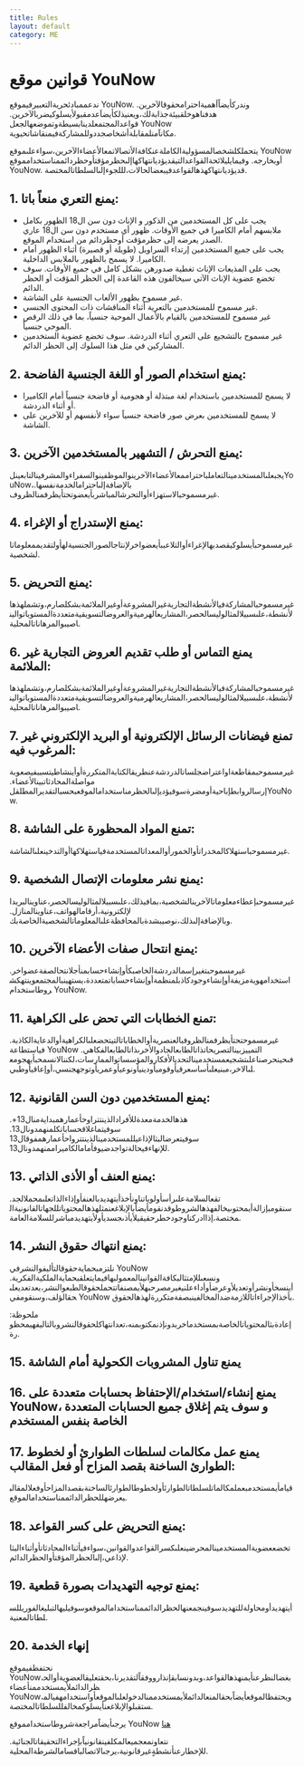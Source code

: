```yaml
---
title: Rules
layout: default
category: ME
---
```

# قوانين موقع YouNow

ندعممبادئحريةالتعبيرفيموقع YouNow. وندركأيضاًأهميةاحترامحقوقالآخرين. هدفناهوخلقبيئةجذابةلك،ويعنيذلكأيضاَعدمقبولأيسلوكيضربالآخرين. قواعدالمجتمعلدينابسيطةوتموضعهالجعل YouNow مكانآمنلمقابلةأشخاصجددوللمشاركةفيمنقاشاتحيوية.

يتحملكلشخصالمسؤوليةالكاملةعنكافةالأتصالاتمعالأعضاءالآخرين،سواءعلىموقع YouNow أوبخارجه. وفيمايليلائحةالقواعدالتيقديؤديانتهاكهاإلىحظرمؤقتأوحظردائممناستخدامموقع YouNow. قديؤديانتهاكهذهالقواعدفيبعضالحالات،لللجوءإلىالسلطاتالمختصة.

## 1. يمنع التعري منعاً باتا:

- يجب على كل المستخدمين من الذكور و الإناث دون سن ال18 الظهور بكامل ملابسهم أمام الكاميرا في جميع الأوقات. ظهور أي مستخدم دون سن ال18 عاري الصدر يعرضه إلى حظرمؤقت أوحظردائم من استخدام الموقع.
- يجب على جميع المستخدمين إرتداء السراويل (طويلة أو قصيرة) أثناء الظهور أمام الكاميرا. لا يسمح بالظهور بالملابس الداخلية.
- يجب على المذيعات الإناث تغطية صدورهن بشكل كامل في جميع الأوقات. سوف تخضع عضوية الإناث الآتي سيخالفون هذه القاعدة إلى الحظر المؤقت أو الحظر الدائم.
- غير مسموح بظهور الألعاب الجنسية على الشاشة.
- غير مسموح للمستخدمين بالتعرية أثناء المناقشات ذات المحتوى الجنسي.
- غير مسموح للمستخدمين بالقيام بالأعمال الموحية جنسياً، بما في ذلك الرقص الموحي جنسياً.
- غير مسموح بالتشجيع على التعري أثناء الدردشة. سوف تخضع عضوية الستخدمين المشاركين في مثل هذا السلوك إلى الحظر الدائم.

## 2. يمنع استخدام الصور أو اللغة الجنسية الفاضحة:

- لا يسمح للمستخدمين باستخدام لغة مبتذلة أو هجومية أو فاضحة جنسياً أمام الكاميرا أو أثناء الدردشة.
- لا يسمح للمستخدمين بعرض صور فاضحة جنسياً سواء لأنفسهم أو للآخرين على الشاشة.

## 3. يمنع التحرش / التشهير بالمستخدمين الآخرين:

يجبعلىالمستخدمينالتعاملباحتراممعالأعضاءالآخرينوالموظفينوالسفراءوالمشرفينالتابعينلYouNow،بالإضافةإلىاحترامالخدمةنفسها. غيرمسموحبالاستهزاءأوالتحرشالمباشربأيعضوتحتأيظرفمنالظروف.

## 4. يمنع الإستدراج أو الإغراء:

غيرمسموحبأيسلوكيقصدبهالإغراءأوالتلاعببأيعضواخرلإنتاجالصورالجنسيةلهأولتقديممعلوماتالشخصية.

## 5. يمنع التحريض:

غيرمسموحبالمشاركةفيالأنشطةالتجاريةغيرالمشروعةأوغيرالملائمةبشكلصارم،وتشملهذهالأنشطة،علىسبيلالمثالوليسالحصر،المشاريعالهرميةوالعروضالتسويقيةمتعددةالمستوياتواليناصيبوالمرهاناتالمحلية.

## 6. يمنع التماس أو طلب تقديم العروض التجارية غير الملائمة:

غيرمسموحبالمشاركةفيالأنشطةالتجاريةغيرالمشروعةأوغيرالملائمةبشكلصارم،وتشملهذهالأنشطة،علىسبيلالمثالوليسالحصر،المشاريعالهرميةوالعروضالتسويقيةمتعددةالمستوياتواليناصيبوالمرهاناتالمحلية.

## 7. تمنع فيضانات الرسائل الإلكترونية أو البريد الإلكتروني غير المرغوب فيه:

غيرمسموحبمقاطعةاواعتراضجلساتالدردشةعنطريقالكتابةالمتكررةأوأينشاطيتسببفيصعوبةمواصلةالمحادثاتبينالأعضاء. إرسالروابطإباحيةأومضرةسوفيؤديإلىالحظرمناستخدامالموقعبحسبالتقديرالمطلقلYouNow.

## 8. تمنع المواد المحظورة على الشاشة:

غيرمسموحباستهلاكالمخدراتأوالخمورأوالمعداتالمستخدمةفياستهلاكهاأوالتدخينعلىالشاشة.

## 9. يمنع نشر معلومات الإتصال الشخصية:

غيرمسموحبإعطاءمعلوماتالآخرينالشخصية،بمافيذلك،علىسبيلالمثالوليسالحصر،عناوينالبريدالإلكترونية،أرقامالهواتف،عناوينالمنازل. وبالإضافةإلىذلك،نوصيبشدةبالمحافظةعلىالمعلوماتالشخصيةالخاصةبك.

## 10. يمنع انتحال صفات الأعضاء الآخرين:

غيرمسموحبتغيرإسمالدردشةالخاصبكأوإنشاءحسابمنأجلانتحالصفةعضواخر. استخدامهويةمزيفةأوإنشاءوجودكاذبلمنظمةأوإنشاءحساباتمتعددة،يستهينبالمجتمعوينتهكشروطاستخدام YouNow.

## 11. تمنع الخطابات التي تحض على الكراهية:

غيرمسموحتحتأيظرفمنالظروفبالعنصريةأوالخطاباتالتيتحضعلىالكراهيةأوالدعايةالكاذبة. فياستطاعة YouNow التمييزبينالتصريحاتذاتالطابعالجادوالأخرىذاتالطابعالفكاهي. فىحينحرصناعلىتشجيعمستخدمينالتحديالأفكاروالمؤسساتوالممارسات،لكننالانسمحبأيهجومعلىالاخر،مبنيعلىأساسعرقيأوقوميأودينيأونوعيأوعمريأوتوجهجنسي،أوإعاقيأوطبي.

## 12. يمنع المستخدمين دون السن القانونية:

هذهالخدمةمعدةللأفرادالذينتتراوحأعمارهمبدايةمنال13+. سوفيتماغلاقحساباتكلمنهمدونال13. سوفيتعرضالبثالإذاعيللمستخدمينالذينتترواحأعمارهمفوقال13 للإنهاءفيحالةتواجدضيوفأمامالكاميراممنهمدونال13.

## 13. يمنع العنف أو الأذى الذاتي:

تقعالسلامةعلىرأسأولوياتناونأخذأيتهديدبالعنفأوإذاءالذاتعلىمحملالجد. سنقومبإزالةأيمحتوىيخالفهذهالشروطوقدنقومأيضاًبالإبلاغعنمثلهذهالمحتوياتللجهاتالقانونيةالمختصة،إذاادركناوجودخطرحقيقيلأيأذىجسديأولأيتهديدمباشرللسلامةالعامة.

## 14. يمنع انتهاك حقوق النشر:

نلتزمبحمايةحقوقالتأليفوالنشرفي YouNow ونسعىللإمتثالبكافةالقوانينالمعمولبهافيمايتعلقبحمايةالملكيةالفكرية. أينسخأونشرأوتعديلأوعرضأوأداءعلنيغيرمصرحبهلأيمصنفاتتحملحقوقالطبعوالنشر،يعدتعديعلىحقالؤلف،وسنقومفي YouNow بأخذالإجراءاتاللازمةضدالمخالفينبصفةمتكررةلهذهالحقوق.  
  
  
ملحوظة: إعادةبثالمحتوياتالخاصةبمستخدماخربدونإذنمكتوبمنه،تعدانتهاكلحقوقالنشروبالتاليفهيمحظورة.

## 15. يمنع تناول المشروبات الكحولية أمام الشاشة

## 16. يمنع إنشاء/استخدام/الإحتفاظ بحسابات متعددة على YouNow، و سوف يتم إغلاق جميع الحسابات المتعددة الخاصة بنفس المستخدم

## 17. يمنع عمل مكالمات لسلطات الطوارئ أو لخطوط الطوارئ الساخنة بقصد المزاح أو فعل المقالب:

قيامأيمستخدمبعملمكالماتلسلطاتالطوارئأولخطوطالطوارئالساخنةبقصدالمزاحأوفعلالمقالبيعرضهللحظرالدائممناستخدامالموقع.

## 18. يمنع التحريض على كسر القواعد:

تخضععضويةالمستخدمينالمحرضينعلىكسرالقواعدوالقوانين،سواءفيأثناءالمحادثاتأوأثناءالبثالإذاعي،إلىالحظرالمؤقتأوالحظرالدائم.

## 19. يمنع توجيه التهديدات بصورة قطعية:

أيتهديدأومحاولةللتهديدسوفينجمعنهالحظرالدائممناستخدامالموقعوسوفيليهالتبليغالفوريللسلطاتالمعنية.

## 20. إنهاء الخدمة

نحتفظفيموقع YouNow،بغضالنظرعنأيمنهذهالقواعد،وبدونسابقإنذارووفقاًلتقديرنا،بحقتعليقالعضويةأوالحظرالدائملأيمستخدممنأعضاء YouNow،ويحتفظالموقعأيضاًبحقالمنعالدائملأيمستخدممنالدخولعلىالموقعأواستخدامهفيالمستقبلوالإبلاغعنأيسلوكمخالفللسلطاتالمختصة.  
  
  
يرجىأيضاًمراجعةشروطاستخدامموقع YouNow [هنا](http://www.younow.com/terms.php)  
  
  
نتعاونمعجميعالمكلفينقانونياًبإجراءالتحقيقاتالجنائية. للإخطارعنأنشطةٍغيرقانونية،يرجىالاتصالباقسامالشرطةالمحلية.